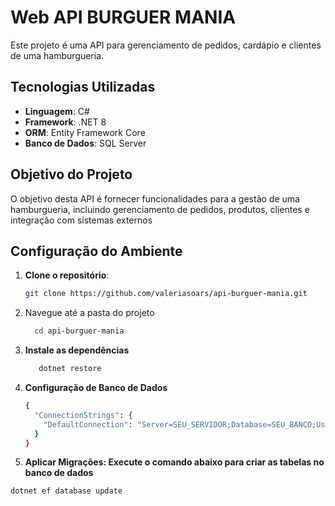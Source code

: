 # Web API BURGUER MANIA

Este projeto é uma API para gerenciamento de pedidos, cardápio e clientes de uma hamburgueria.

## Tecnologias Utilizadas

- **Linguagem**: C#
- **Framework**: .NET 8
- **ORM**: Entity Framework Core
- **Banco de Dados**: SQL Server

## Objetivo do Projeto

O objetivo desta API é fornecer funcionalidades para a gestão de uma hamburgueria, incluindo gerenciamento de pedidos, produtos, clientes e integração com sistemas externos

## Configuração do Ambiente

1. **Clone o repositório**:
   ```bash
   git clone https://github.com/valeriasoars/api-burguer-mania.git
2. Navegue até a pasta do projeto
   ```bash
     cd api-burguer-mania

3. **Instale as dependências**
   ```bash
      dotnet restore

4. **Configuração de Banco de Dados**
   ```bash
   {
     "ConnectionStrings": {
       "DefaultConnection": "Server=SEU_SERVIDOR;Database=SEU_BANCO;User Id=SEU_USUARIO;Password=SUA_SENHA;"
     }
   }

5. **Aplicar Migrações: Execute o comando abaixo para criar as tabelas no banco de dados**
```bash
dotnet ef database update

